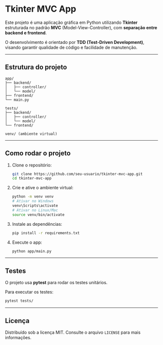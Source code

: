 # Tkinter MVC App

Este projeto é uma aplicação gráfica em Python utilizando **Tkinter** estruturada no padrão **MVC** (Model-View-Controller), com **separação entre backend e frontend**.

O desenvolvimento é orientado por **TDD (Test-Driven Development)**, visando garantir qualidade de código e facilidade de manutenção.

---

## Estrutura do projeto

```
app/
├── backend/
│   ├── controller/
│   └── model/
├── frontend/
└── main.py

tests/
├── backend/
│   ├── controller/
│   └── model/
└── frontend/

venv/ (ambiente virtual)
```

---

## Como rodar o projeto

1. Clone o repositório:
    ```bash
    git clone https://github.com/seu-usuario/tkinter-mvc-app.git
    cd tkinter-mvc-app
    ```

2. Crie e ative o ambiente virtual:
    ```bash
    python -m venv venv
    # Ativar no Windows
    venv\Scripts\activate
    # Ativar no Linux/Mac
    source venv/bin/activate
    ```

3. Instale as dependências:
    ```bash
    pip install -r requirements.txt
    ```

4. Execute o app:
    ```bash
    python app/main.py
    ```

---

## Testes

O projeto usa **pytest** para rodar os testes unitários.

Para executar os testes:

```bash
pytest tests/
```

---

## Licença

Distribuído sob a licença MIT. Consulte o arquivo `LICENSE` para mais informações.
